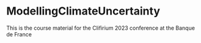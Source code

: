 # ModellingClimateUncertainty
This is the course material for the Clifirium 2023 conference at the Banque de France
